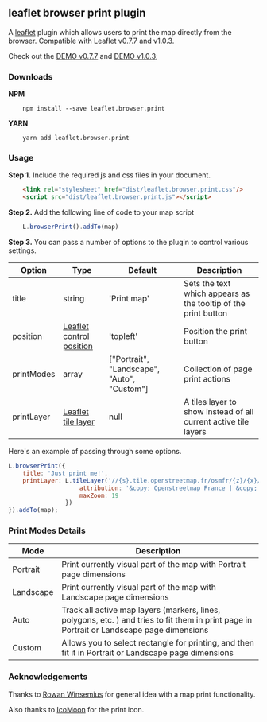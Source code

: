 ## leaflet browser print plugin

A [leaflet](http://www.leafletjs.com) plugin which allows users to print the map directly from the browser. Compatible with Leaflet v0.7.7 and v1.0.3.

Check out the [DEMO v0.7.7](https://igor-vladyka.github.io/leaflet.browser.print/v0.7.7.html) and [DEMO v1.0.3](https://igor-vladyka.github.io/leaflet.browser.print/v1.0.3.html);

### Downloads
**NPM**
````
	npm install --save leaflet.browser.print
````

**YARN**
````
	yarn add leaflet.browser.print
````

### Usage
**Step 1.** Include the required js and css files in your document.

```html
	<link rel="stylesheet" href="dist/leaflet.browser.print.css"/>
	<script src="dist/leaflet.browser.print.js"></script>
```

**Step 2.** Add the following line of code to your map script

``` js
	L.browserPrint().addTo(map)
```

**Step 3.**
You can pass a number of options to the plugin to control various settings.

| Option        | Type         | Default      | Description   |
| ------------- |--------------|--------------|---------------|
| title | string | 'Print map' | Sets the text which appears as the tooltip of the print button |
| position | [Leaflet control position](http://leafletjs.com/reference.html#control-positions) | 'topleft' | Position the print button |
| printModes | array | ["Portrait", "Landscape", "Auto", "Custom"] | Collection of page print actions |
| printLayer | [Leaflet tile layer](http://leafletjs.com/reference-0.7.7.html#tilelayer) | null | A tiles layer to show instead of all current active tile layers |

Here's an example of passing through some options.
``` js
L.browserPrint({
	title: 'Just print me!',
	printLayer: L.tileLayer('//{s}.tile.openstreetmap.fr/osmfr/{z}/{x}/{y}.png', {
					attribution: '&copy; Openstreetmap France | &copy; <a href="http://www.openstreetmap.org/copyright">OpenStreetMap</a>',
					maxZoom: 19
				})
}).addTo(map);
```

### Print Modes Details

| Mode        | Description   |
| ------------- |--------------|
| Portrait | Print currently visual part of the map with Portrait page dimensions |
| Landscape | Print currently visual part of the map with Landscape page dimensions |
| Auto | Track all active map layers (markers, lines, polygons, etc. ) and tries to fit them in print page in Portrait or Landscape page dimensions |
| Custom | Allows you to select rectangle for printing, and then fit it in Portrait or Landscape page dimensions |

### Acknowledgements
Thanks to [Rowan Winsemius](https://github.com/rowanwins/leaflet-easyPrint) for general idea with a map print functionality.

Also thanks to [IcoMoon](http://icomoon.io/) for the print icon.
